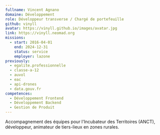 ```yaml
---
fullname: Vincent Agnano
domaine: Développement
role: Développeur transverse / Chargé de portefeuille
github: vinyll
avatar: https://vinyll.github.io/images/avatar.jpg
link: https://vinyll.neomad.org
missions:
  - start: 2016-04-01
    end: 2024-12-31
    status: service
    employer: lazone
previously:
  - egalite.professionnelle
  - classe-a-12
  - auvol
  - eac
  - api-drones
  - data.gouv.fr
competences:
  - Développement Frontend
  - Développement Backend
  - Gestion de Produit
---
```

Accompagnement des équipes pour l'Incubateur des Territoires (ANCT), développeur, animateur de tiers-lieux en zones rurales.